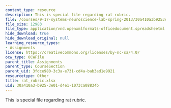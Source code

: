 ```yaml
---
content_type: resource
description: This is special file regarding rat rubric.
file: /courses/9-17-systems-neuroscience-lab-spring-2013/30a410a3b9253e01d4e11073ca08834b_rat_rubric.xlsx
file_size: 12983
file_type: application/vnd.openxmlformats-officedocument.spreadsheetml.sheet
hide_download: true
hide_download_original: null
learning_resource_types:
- Assignments
license: https://creativecommons.org/licenses/by-nc-sa/4.0/
ocw_type: OCWFile
parent_title: Assignments
parent_type: CourseSection
parent_uid: 3fdce980-3c3a-e731-cd4a-bab3ad1e9921
resourcetype: Other
title: rat_rubric.xlsx
uid: 30a410a3-b925-3e01-d4e1-1073ca08834b
---
```

This is special file regarding rat rubric.